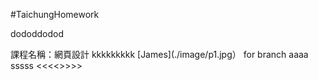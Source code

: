 #TaichungHomework

dododdodod

課程名稱：網頁設計
kkkkkkkkk
[James](./image/p1.jpg）
for branch aaaa
sssss <<<<<xxxxxx>>>>>